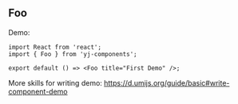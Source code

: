 
## Foo

Demo:

```tsx
import React from 'react';
import { Foo } from 'yj-components';

export default () => <Foo title="First Demo" />;
```

More skills for writing demo: https://d.umijs.org/guide/basic#write-component-demo
